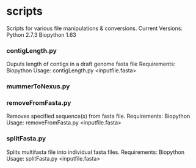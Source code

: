 scripts
=======

Scripts for various file manipulations & conversions.
Current Versions:
	Python 2.7.3
	Biopython 1.63

### contigLength.py
Ouputs length of contigs in a draft genome fasta file
Requirements: Biopython
Usage: contigLength.py <inputfile.fasta> <outputfile>

### mummerToNexus.py


### removeFromFasta.py
Removes specified sequence(s) from fasta file.
Requirements: Biopython
Usage: removeFromFasta.py <inputfile.fasta> <output fasta> <ids or text file>

### splitFasta.py
Splits multifasta file into individual fasta files.
Requirements: Biopython
Usage: splitFasta.py <inputfile.fasta>
